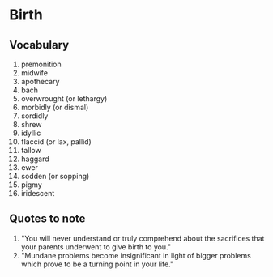 # Birth

## Vocabulary

1. premonition
2. midwife
3. apothecary
4. bach
5. overwrought (or lethargy)
6. morbidly (or dismal)
7. sordidly
8. shrew
9. idyllic
10. flaccid (or lax, pallid)
11. tallow
12. haggard
13. ewer
14. sodden (or sopping)
15. pigmy
16. iridescent

## Quotes to note

1. "You will never understand or truly comprehend about the sacrifices that your parents underwent to give birth to you."
2. "Mundane problems become insignificant in light of bigger problems which prove to be a turning point in your life."
